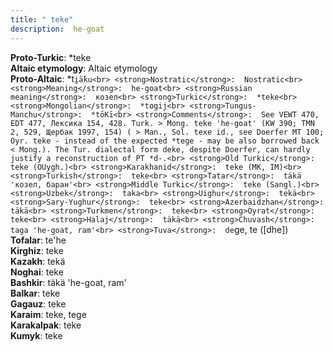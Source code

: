 ```yaml
---
title: " teke"
description:  he-goat
---
```


<strong>Proto-Turkic</strong>:  *teke<br>
<strong>Altaic etymology</strong>:  Altaic etymology<br>
<strong> Proto-Altaic</strong>:  *t`i̯ā̀ku<br>
<strong>Nostratic</strong>:  Nostratic<br>
<strong>Meaning</strong>:  he-goat<br>
<strong>Russian meaning</strong>:  козел<br>
<strong>Turkic</strong>:  *teke<br>
<strong>Mongolian</strong>:  *togij<br>
<strong>Tungus-Manchu</strong>:  *tōKī<br>
<strong>Comments</strong>:  See VEWT 470, EDT 477, Лексика 154, 428. Turk. > Mong. teke 'he-goat' (KW 390; TMN 2, 529, Щербак 1997, 154) ( > Man., Sol. texe id., see Doerfer MT 100; Oyr. teke - instead of the expected *tege - may be also borrowed back < Mong.). The Tur. dialectal form deke, despite Doerfer, can hardly justify a reconstruction of PT *d-.<br>
<strong>Old Turkic</strong>:  teke (OUygh.)<br>
<strong>Karakhanid</strong>:  teke (MK, IM)<br>
<strong>Turkish</strong>:  teke<br>
<strong>Tatar</strong>:  täkä 'козел, баран'<br>
<strong>Middle Turkic</strong>:  teke (Sangl.)<br>
<strong>Uzbek</strong>:  taka<br>
<strong>Uighur</strong>:  tekä<br>
<strong>Sary-Yughur</strong>:  teke<br>
<strong>Azerbaidzhan</strong>:  täkä<br>
<strong>Turkmen</strong>:  teke<br>
<strong>Oyrat</strong>:  teke<br>
<strong>Halaj</strong>:  täkä<br>
<strong>Chuvash</strong>:  taga 'he-goat, ram'<br>
<strong>Tuva</strong>:  de`ge, te ([dhe])<br>
<strong>Tofalar</strong>:  te'he<br>
<strong>Kirghiz</strong>:  teke<br>
<strong>Kazakh</strong>:  tekä<br>
<strong>Noghai</strong>:  teke<br>
<strong>Bashkir</strong>:  täkä 'he-goat, ram'<br>
<strong>Balkar</strong>:  teke<br>
<strong>Gagauz</strong>:  teke<br>
<strong>Karaim</strong>:  teke, tege<br>
<strong>Karakalpak</strong>:  teke<br>
<strong>Kumyk</strong>:  teke<br>


